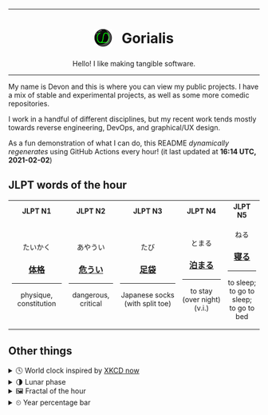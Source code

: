 ***

<h1 align="center">
<sub>
    <img src="readme/resources/avatar.png" height="36">
</sub>
&nbsp;
Gorialis
</h1>
<p align="center">
Hello! I like making tangible software.
</p>

***

My name is Devon and this is where you can view my public projects. I have a mix of stable and experimental projects, as well as some more comedic repositories.

I work in a handful of different disciplines, but my recent work tends mostly towards reverse engineering, DevOps, and graphical/UX design.

As a fun demonstration of what I can do, this README *dynamically regenerates* using GitHub Actions every hour! (it last updated at **16:14 UTC, 2021-02-02**)

<h2>JLPT words of the hour</h2>
<table>
    <tr>
        <th>JLPT N1</th>
        <th>JLPT N2</th>
        <th>JLPT N3</th>
        <th>JLPT N4</th>
        <th>JLPT N5</th>
    </tr>
    <tr>
        <td>
            <p align="center">たいかく</p>
            <h3 align="center"><b><a href="https://jisho.org/search/%E4%BD%93%E6%A0%BC">体格</a></b></h3>
            <hr>
            <p align="center">physique,<wbr> constitution</p>
        </td>
        <td>
            <p align="center">あやうい</p>
            <h3 align="center"><b><a href="https://jisho.org/search/%E5%8D%B1%E3%81%86%E3%81%84">危うい</a></b></h3>
            <hr>
            <p align="center">dangerous,<wbr> critical</p>
        </td>
        <td>
            <p align="center">たび</p>
            <h3 align="center"><b><a href="https://jisho.org/search/%E8%B6%B3%E8%A2%8B">足袋</a></b></h3>
            <hr>
            <p align="center">Japanese socks (with split toe)</p>
        </td>
        <td>
            <p align="center">とまる</p>
            <h3 align="center"><b><a href="https://jisho.org/search/%E6%B3%8A%E3%81%BE%E3%82%8B">泊まる</a></b></h3>
            <hr>
            <p align="center">to stay (over night) (v.i.)</p>
        </td>
        <td>
            <p align="center">ねる</p>
            <h3 align="center"><b><a href="https://jisho.org/search/%E5%AF%9D%E3%82%8B">寝る</a></b></h3>
            <hr>
            <p align="center">to sleep;<br> to go to sleep;<br> to go to bed</p>
        </td>
    </tr>
</table>

<h2>Other things</h2>
<details>
<summary>🕓  World clock inspired by <a href="https://xkcd.com/now">XKCD now</a></summary>

> <img src="generated/now.png" width="512">

</details>
<details>
<summary>🌗 Lunar phase</summary>

The moon is approximately 71.35% through its phase (Last Quarter).

</details>
<details>
<summary>&#x1f5bc; Fractal of the hour</summary>

> <img src="generated/fractal.png" width="512">

</details>
<details>
<summary>&#x23f2; Year percentage bar</summary>
<pre><code>2021 [█▁▁▁▁▁▁▁▁▁▁▁▁▁▁▁▁▁▁▁] 8.95%</code></pre>
</details>
